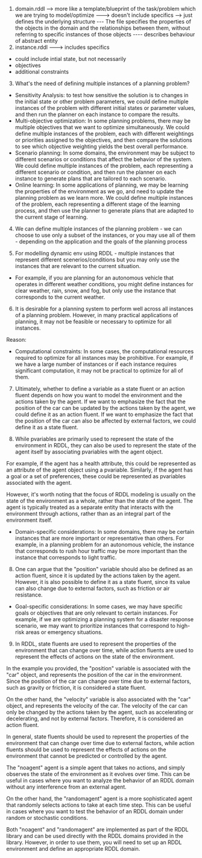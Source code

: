 1. domain.rddl --> more like a template/blueprint of the task/problem which we are trying to model/optimize ---> doesn't include specifics --> just defines the underlying structure   --- The file specifies the properties of the objects in the domain and the relationships between them, without referring to specific instances of those objects ---- describes behaviour of abstract entity
2. instance.rddl ---> includes specifics
- could include intial state, but not necessarily
- objectives
- additional constraints

3. What's the need of defining multiple instances of a planning problem?
- Sensitivity Analysis: to test how sensitive the solution is to changes in the initial state or other problem parameters, we could define multiple instances of the problem with different initial states or parameter values, and then run the planner on each instance to compare the results.
- Multi-objective optimization: In some planning problems, there may be multiple objectives that we want to optimize simultaneously. We could define multiple instances of the problem, each with different weightings or priorities assigned to the objectives, and then compare the solutions to see which objective weighting yields the best overall performance.
- Scenario planning: In some domains, the environment may be subject to different scenarios or conditions that affect the behavior of the system. We could define multiple instances of the problem, each representing a different scenario or condition, and then run the planner on each instance to generate plans that are tailored to each scenario.
- Online learning: In some applications of planning, we may be learning the properties of the environment as we go, and need to update the planning problem as we learn more. We could define multiple instances of the problem, each representing a different stage of the learning process, and then use the planner to generate plans that are adapted to the current stage of learning.

4.  We can define multiple instances of the planning problem - we can choose to use only a subset of the instances, or you may use all of them - depending on the application and the goals of the planning process

5. For modelling dynamic env using RDDL - multiple instances that represent different scenerios/conditions but you may only use the instances that are relevant to the current situation.
- For example, if you are planning for an autonomous vehicle that operates in different weather conditions, you might define instances for clear weather, rain, snow, and fog, but only use the instance that corresponds to the current weather.

6. It is desirable for a planning system to perform well across all instances of a planning problem. However, in many practical applications of planning, it may not be feasible or necessary to optimize for all instances.

Reason:
- Computational constraints: In some cases, the computational resources required to optimize for all instances may be prohibitive. For example, if we have a large number of instances or if each instance requires significant computation, it may not be practical to optimize for all of them.


7. Ultimately, whether to define a variable as a state fluent or an action fluent depends on how you want to model the environment and the actions taken by the agent. If we want to emphasize the fact that the position of the car can be updated by the actions taken by the agent, we could define it as an action fluent. If we want to emphasize the fact that the position of the car can also be affected by external factors, we could define it as a state fluent.


7. While pvariables are primarily used to represent the state of the environment in RDDL, they can also be used to represent the state of the agent itself by associating pvariables with the agent object.

For example, if the agent has a health attribute, this could be represented as an attribute of the agent object using a pvariable. Similarly, if the agent has a goal or a set of preferences, these could be represented as pvariables associated with the agent.

However, it's worth noting that the focus of RDDL modeling is usually on the state of the environment as a whole, rather than the state of the agent. The agent is typically treated as a separate entity that interacts with the environment through actions, rather than as an integral part of the environment itself.



- Domain-specific considerations: In some domains, there may be certain instances that are more important or representative than others. For example, in a planning problem for an autonomous vehicle, the instance that corresponds to rush hour traffic may be more important than the instance that corresponds to light traffic.


8. One can argue that the "position" variable should also be defined as an action fluent, since it is updated by the actions taken by the agent. However, it is also possible to define it as a state fluent, since its value can also change due to external factors, such as friction or air resistance.
- Goal-specific considerations: In some cases, we may have specific goals or objectives that are only relevant to certain instances. For example, if we are optimizing a planning system for a disaster response scenario, we may want to prioritize instances that correspond to high-risk areas or emergency situations.


9. In RDDL, state fluents are used to represent the properties of the environment that can change over time, while action fluents are used to represent the effects of actions on the state of the environment.

In the example you provided, the "position" variable is associated with the "car" object, and represents the position of the car in the environment. Since the position of the car can change over time due to external factors, such as gravity or friction, it is considered a state fluent.

On the other hand, the "velocity" variable is also associated with the "car" object, and represents the velocity of the car. The velocity of the car can only be changed by the actions taken by the agent, such as accelerating or decelerating, and not by external factors. Therefore, it is considered an action fluent.

In general, state fluents should be used to represent the properties of the environment that can change over time due to external factors, while action fluents should be used to represent the effects of actions on the environment that cannot be predicted or controlled by the agent.



The "noagent" agent is a simple agent that takes no actions, and simply observes the state of the environment as it evolves over time. This can be useful in cases where you want to analyze the behavior of an RDDL domain without any interference from an external agent.

On the other hand, the "randomagent" agent is a more sophisticated agent that randomly selects actions to take at each time step. This can be useful in cases where you want to test the behavior of an RDDL domain under random or stochastic conditions.

Both "noagent" and "randomagent" are implemented as part of the RDDL library and can be used directly with the RDDL domains provided in the library. However, in order to use them, you will need to set up an RDDL environment and define an appropriate RDDL domain.

